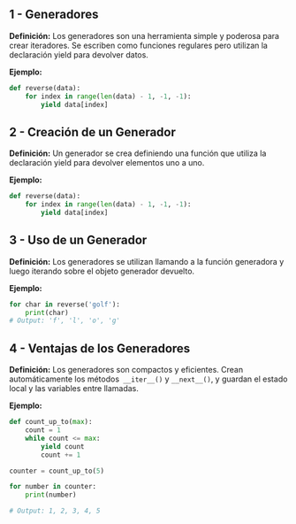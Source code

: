 ## 1 - Generadores

**Definición:** Los generadores son una herramienta simple y poderosa para crear iteradores. Se escriben como funciones regulares pero utilizan la declaración yield para devolver datos.

**Ejemplo:**

```python
def reverse(data):
    for index in range(len(data) - 1, -1, -1):
        yield data[index]
```

## 2 - Creación de un Generador

**Definición:** Un generador se crea definiendo una función que utiliza la declaración yield para devolver elementos uno a uno.

**Ejemplo:**

```python
def reverse(data):
    for index in range(len(data) - 1, -1, -1):
        yield data[index]
```

## 3 - Uso de un Generador

**Definición:** Los generadores se utilizan llamando a la función generadora y luego iterando sobre el objeto generador devuelto.

**Ejemplo:**

```python
for char in reverse('golf'):
    print(char)
# Output: 'f', 'l', 'o', 'g'
```

## 4 - Ventajas de los Generadores

**Definición:** Los generadores son compactos y eficientes. Crean automáticamente los métodos` __iter__()` y `__next__()`, y guardan el estado local y las variables entre llamadas.

**Ejemplo:**

```python
def count_up_to(max):
    count = 1
    while count <= max:
        yield count
        count += 1

counter = count_up_to(5)

for number in counter:
    print(number)

# Output: 1, 2, 3, 4, 5
```
